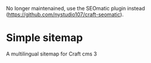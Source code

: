 No longer maintenained, use the SEOmatic plugin instead (https://github.com/nystudio107/craft-seomatic).

# Simple sitemap

A multilingual sitemap for Craft cms 3
